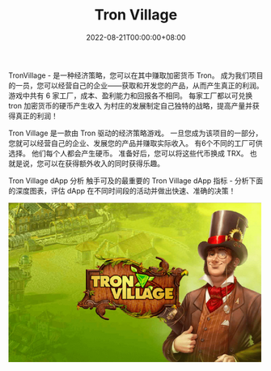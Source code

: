 ﻿---
title: "Tron Village"
description: "TronVillage - 是一种经济战略，您可以在其中"
date: 2022-08-21T00:00:00+08:00
lastmod: 2022-08-21T00:00:00+08:00
draft: false
authors: ["boogArno"]
featuredImage: "tron-village.png"
tags: ["High risk","Tron Village"]
categories: ["nfts"]
nfts: ["High risk"]
blockchain: "TRON"
website: "https://dappradar.com/"
twitter: ""
discord: "https://discordapp.com/invite/U9rsj4V"
telegram: "https://t.me/TronVillageInfo"
github: ""
youtube: ""
twitch: ""
facebook: ""
instagram: ""
reddit: ""
medium: ""
steam: ""
gitbook: ""
googleplay: ""
appstore: ""
status: "Live"
weight: 
lightgallery: true
toc: true
pinned: false
recommend: false
recommend1: false
---
TronVillage - 是一种经济策略，您可以在其中赚取加密货币 Tron。 成为我们项目的一员，您可以经营自己的企业——获取和开发您的产品，从而产生真正的利润。 游戏中共有 6 家工厂，成本、盈利能力和回报各不相同。 每家工厂都以可兑换 tron 加密货币的硬币产生收入 为村庄的发展制定自己独特的战略，提高产量并获得真正的利润！

Tron Village 是一款由 Tron 驱动的经济策略游戏。 一旦您成为该项目的一部分，您就可以经营自己的企业、发展您的产品并赚取实际收入。 有6个不同的工厂可供选择。 他们每个人都会产生硬币。 准备好后，您可以将这些代币换成 TRX。 也就是说，您可以在获得额外收入的同时获得乐趣。

Tron Village dApp 分析
触手可及的最重要的 Tron Village dApp 指标 - 分析下面的深度图表，评估 dApp 在不同时间段的活动并做出快速、准确的决策！

![tronvillage-dapp-high-risk-tron-image1-500x315_e8d352f840492d34769ec116c27fcd79](tronvillage-dapp-high-risk-tron-image1-500x315_e8d352f840492d34769ec116c27fcd79.png)


